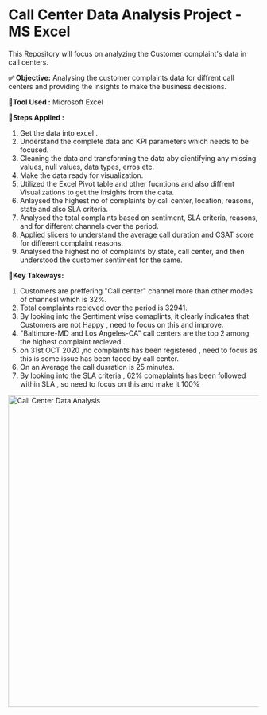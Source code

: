 # Call Center Data Analysis Project - MS Excel
This Repository will focus on analyzing the Customer complaint's data in call centers.


**✅ Objective:** Analysing the customer complaints data for diffrent call centers and providing the insights to make the business decisions.



**📌Tool Used :** Microsoft Excel




**🌱Steps Applied :**
1. Get the data into excel .
2. Understand the complete data and KPI parameters which needs to be focused.
3. Cleaning the data and transforming the data aby dientifying any missing values, null values, data types, erros etc.
4. Make the data ready for visualization.
5. Utilized the Excel Pivot table and other fucntions and also diffrent Visualizations to get the insights from the data.
6. Anlaysed the highest no of complaints by call center, location, reasons, state and also SLA criteria.
7. Analysed the total complaints based on sentiment, SLA criteria, reasons, and for different channels over the period.
8. Applied slicers to understand the average call duration and CSAT score for different complaint reasons.
9. Analysed the highest no of complaints by state, call center, and then understood the customer sentiment for the same.


**💐Key Takeways:**
1. Customers are preffering "Call center" channel more than other modes of channesl which is 32%.
2. Total complaints recieved over the period is 32941.
3. By looking into the Sentiment wise comaplints, it clearly indicates that Customers are not Happy , need to focus on this and improve.
4. "Baltimore-MD and Los Angeles-CA" call centers are the top 2 among the highest complaint recieved .
5. on 31st OCT 2020 ,no complaints has been registered , need to focus as this is some issue has been faced by call center.
6. On an Average the call dusration is 25 minutes.
7. By looking into the SLA criteria , 62% comaplaints has been followed within SLA , so need to focus on this and make it 100%



<img width="626" alt="Call Center Data Analysis" src="https://github.com/user-attachments/assets/d2f4afe8-6da8-49b3-9e4a-624097a6d823">




